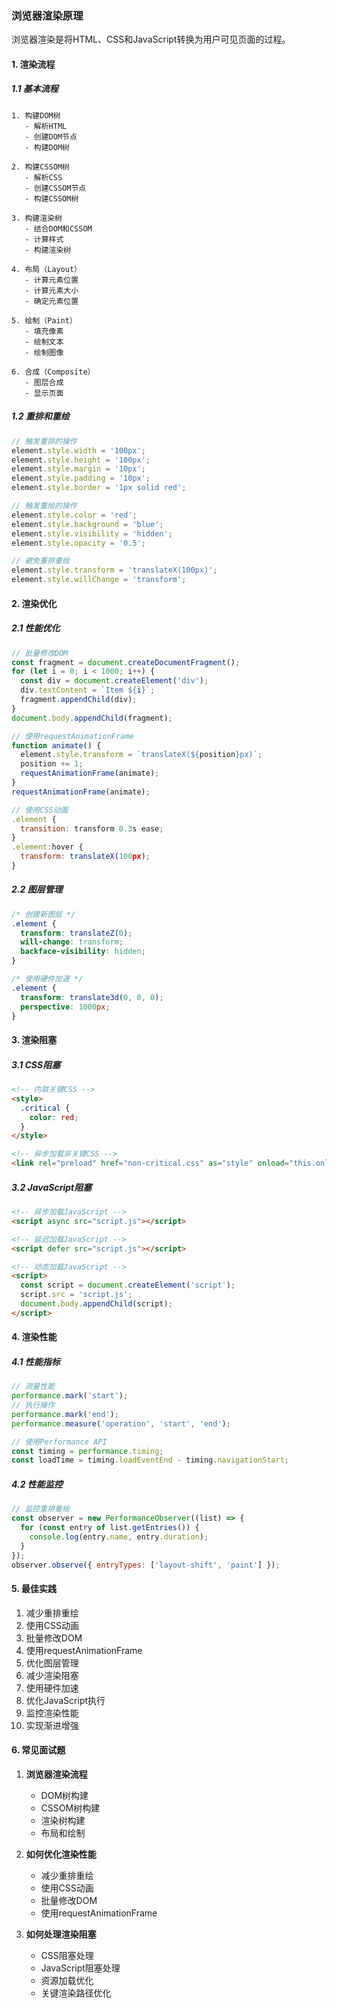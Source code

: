 ### 浏览器渲染原理
浏览器渲染是将HTML、CSS和JavaScript转换为用户可见页面的过程。

#### 1. 渲染流程
##### 1.1 基本流程
```plaintext
1. 构建DOM树
   - 解析HTML
   - 创建DOM节点
   - 构建DOM树

2. 构建CSSOM树
   - 解析CSS
   - 创建CSSOM节点
   - 构建CSSOM树

3. 构建渲染树
   - 结合DOM和CSSOM
   - 计算样式
   - 构建渲染树

4. 布局（Layout）
   - 计算元素位置
   - 计算元素大小
   - 确定元素位置

5. 绘制（Paint）
   - 填充像素
   - 绘制文本
   - 绘制图像

6. 合成（Composite）
   - 图层合成
   - 显示页面
```

##### 1.2 重排和重绘
```javascript
// 触发重排的操作
element.style.width = '100px';
element.style.height = '100px';
element.style.margin = '10px';
element.style.padding = '10px';
element.style.border = '1px solid red';

// 触发重绘的操作
element.style.color = 'red';
element.style.background = 'blue';
element.style.visibility = 'hidden';
element.style.opacity = '0.5';

// 避免重排重绘
element.style.transform = 'translateX(100px)';
element.style.willChange = 'transform';
```

#### 2. 渲染优化
##### 2.1 性能优化
```javascript
// 批量修改DOM
const fragment = document.createDocumentFragment();
for (let i = 0; i < 1000; i++) {
  const div = document.createElement('div');
  div.textContent = `Item ${i}`;
  fragment.appendChild(div);
}
document.body.appendChild(fragment);

// 使用requestAnimationFrame
function animate() {
  element.style.transform = `translateX(${position}px)`;
  position += 1;
  requestAnimationFrame(animate);
}
requestAnimationFrame(animate);

// 使用CSS动画
.element {
  transition: transform 0.3s ease;
}
.element:hover {
  transform: translateX(100px);
}
```

##### 2.2 图层管理
```css
/* 创建新图层 */
.element {
  transform: translateZ(0);
  will-change: transform;
  backface-visibility: hidden;
}

/* 使用硬件加速 */
.element {
  transform: translate3d(0, 0, 0);
  perspective: 1000px;
}
```

#### 3. 渲染阻塞
##### 3.1 CSS阻塞
```html
<!-- 内联关键CSS -->
<style>
  .critical {
    color: red;
  }
</style>

<!-- 异步加载非关键CSS -->
<link rel="preload" href="non-critical.css" as="style" onload="this.onload=null;this.rel='stylesheet'">
```

##### 3.2 JavaScript阻塞
```html
<!-- 异步加载JavaScript -->
<script async src="script.js"></script>

<!-- 延迟加载JavaScript -->
<script defer src="script.js"></script>

<!-- 动态加载JavaScript -->
<script>
  const script = document.createElement('script');
  script.src = 'script.js';
  document.body.appendChild(script);
</script>
```

#### 4. 渲染性能
##### 4.1 性能指标
```javascript
// 测量性能
performance.mark('start');
// 执行操作
performance.mark('end');
performance.measure('operation', 'start', 'end');

// 使用Performance API
const timing = performance.timing;
const loadTime = timing.loadEventEnd - timing.navigationStart;
```

##### 4.2 性能监控
```javascript
// 监控重排重绘
const observer = new PerformanceObserver((list) => {
  for (const entry of list.getEntries()) {
    console.log(entry.name, entry.duration);
  }
});
observer.observe({ entryTypes: ['layout-shift', 'paint'] });
```

#### 5. 最佳实践
1. 减少重排重绘
2. 使用CSS动画
3. 批量修改DOM
4. 使用requestAnimationFrame
5. 优化图层管理
6. 减少渲染阻塞
7. 使用硬件加速
8. 优化JavaScript执行
9. 监控渲染性能
10. 实现渐进增强

#### 6. 常见面试题
1. **浏览器渲染流程**
   - DOM树构建
   - CSSOM树构建
   - 渲染树构建
   - 布局和绘制

2. **如何优化渲染性能**
   - 减少重排重绘
   - 使用CSS动画
   - 批量修改DOM
   - 使用requestAnimationFrame

3. **如何处理渲染阻塞**
   - CSS阻塞处理
   - JavaScript阻塞处理
   - 资源加载优化
   - 关键渲染路径优化 